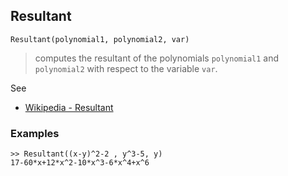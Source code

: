 ## Resultant

```
Resultant(polynomial1, polynomial2, var)
```

> computes the resultant of the polynomials `polynomial1` and `polynomial2` with respect to the variable `var`.
  
See
* [Wikipedia - Resultant](https://en.wikipedia.org/wiki/Resultant)
 
### Examples

```
>> Resultant((x-y)^2-2 , y^3-5, y)
17-60*x+12*x^2-10*x^3-6*x^4+x^6
```
